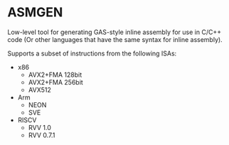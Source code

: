 # ASMGEN

Low-level tool for generating GAS-style inline assembly for use in C/C++ code (Or other languages that have the same syntax for inline assembly).

Supports a subset of instructions from the following ISAs:

- x86
    - AVX2+FMA 128bit
    - AVX2+FMA 256bit
    - AVX512
- Arm
    - NEON
    - SVE
- RISCV
    - RVV 1.0
    - RVV 0.7.1
